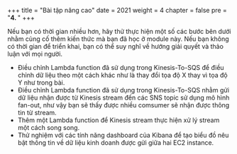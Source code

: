 +++
title = "Bài tập nâng cao"
date = 2021
weight = 4
chapter = false
pre = "<b>4. </b>"
+++

Nếu bạn có thời gian nhiều hơn, hãy thử thực hiện một số các bước bên dưới nhằm củng cố thêm kiến thức mà bạn đã học ở module này. Nếu bạn không có thời gian để triển khai, bạn có thể suy nghĩ về hướng giải quyết và thảo luận với mọi người.
- Điều chỉnh Lambda function đã sử dụng trong Kinesis-To-SQS để điều chỉnh dữ liệu theo một cách khác như là thay đổi tọa độ X thay vì tọa độ Y như trong bài.
- Điều chỉnh Lambda function đã sử dụng trong Kinesis-To-SQS nhằm gửi dữ liệu nhận được từ Kinesis stream đến các SNS topic sử dụng mô hình fan-out, như vậy bạn sẽ thấy được nhiều comsumer sẽ nhận được thông tin từ stream.
- Thêm một Lambda function để Kinesis stream thực hiện xử lý stream một cách song song.
- Thử nghiệm với các tính năng dashboard của Kibana để tạo biểu đồ nêu bật thông tin về dữ liệu kinh doanh được gửi giữa hai EC2 instance.